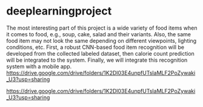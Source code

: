 # deeplearningproject
The most interesting part of this project is a wide variety of food items when it comes to food, 
e.g., soup, cake, salad and their variants. Also, the same food item may not look the same depending on different viewpoints, 
lighting conditions, etc. First, a robust CNN-based food item recognition will be developed from the collected labeled dataset, 
then calorie count prediction will be integrated to the system. Finally, we will integrate this recognition system with a mobile app.
https://drive.google.com/drive/folders/1K2Dl03E4unpfUTsIaMLF2PoZywaki_U3?usp=sharing

https://drive.google.com/drive/folders/1K2Dl03E4unpfUTsIaMLF2PoZywaki_U3?usp=sharing
